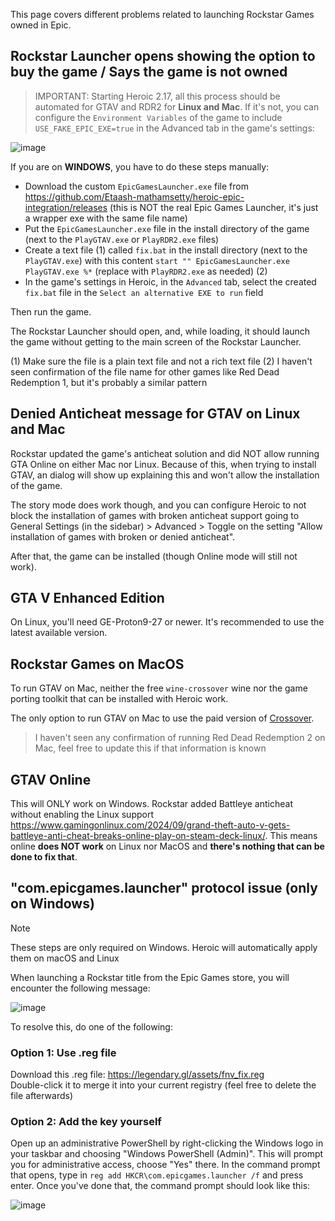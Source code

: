 This page covers different problems related to launching Rockstar Games owned in Epic.

## Rockstar Launcher opens showing the option to buy the game / Says the game is not owned

> IMPORTANT: Starting Heroic 2.17, all this process should be automated for GTAV and RDR2 for **Linux and Mac**. If it's not, you can configure the `Environment Variables` of the game to include `USE_FAKE_EPIC_EXE=true` in the Advanced tab in the game's settings:

![image](https://github.com/user-attachments/assets/5cad053a-8b97-4158-99af-215ce363da64)

If you are on **WINDOWS**, you have to do these steps manually:
- Download the custom `EpicGamesLauncher.exe` file from https://github.com/Etaash-mathamsetty/heroic-epic-integration/releases (this is NOT the real Epic Games Launcher, it's just a wrapper exe with the same file name)
- Put the `EpicGamesLauncher.exe` file in the install directory of the game (next to the `PlayGTAV.exe` or `PlayRDR2.exe` files)
- Create a text file (1) called `fix.bat` in the install directory (next to the `PlayGTAV.exe`) with this content `start "" EpicGamesLauncher.exe PlayGTAV.exe %*` (replace with `PlayRDR2.exe` as needed) (2)
- In the game's settings in Heroic, in the `Advanced` tab, select the created `fix.bat` file in the `Select an alternative EXE to run` field

Then run the game.

The Rockstar Launcher should open, and, while loading, it should launch the game without getting to the main screen of the Rockstar Launcher.

(1) Make sure the file is a plain text file and not a rich text file
(2) I haven't seen confirmation of the file name for other games like Red Dead Redemption 1, but it's probably a similar pattern

## Denied Anticheat message for GTAV on Linux and Mac

Rockstar updated the game's anticheat solution and did NOT allow running GTA Online on either Mac nor Linux. Because of this, when trying to install GTAV, an dialog will show up explaining this and won't allow the installation of the game.

The story mode does work though, and you can configure Heroic to not block the installation of games with broken anticheat support going to General Settings (in the sidebar) > Advanced > Toggle on the setting "Allow installation of games with broken or denied anticheat".

After that, the game can be installed (though Online mode will still not work).

## GTA V Enhanced Edition

On Linux, you'll need GE-Proton9-27 or newer. It's recommended to use the latest available version.

## Rockstar Games on MacOS

To run GTAV on Mac, neither the free `wine-crossover` wine nor the game porting toolkit that can be installed with Heroic work.

The only option to run GTAV on Mac to use the paid version of [Crossover](https://www.codeweavers.com).

> I haven't seen any confirmation of running Red Dead Redemption 2 on Mac, feel free to update this if that information is known

## GTAV Online

This will ONLY work on Windows. Rockstar added Battleye anticheat without enabling the Linux support https://www.gamingonlinux.com/2024/09/grand-theft-auto-v-gets-battleye-anti-cheat-breaks-online-play-on-steam-deck-linux/. This means online **does NOT work** on Linux nor MacOS and **there's nothing that can be done to fix that**.

## "com.epicgames.launcher" protocol issue (only on Windows)

> [!NOTE]  
> These steps are only required on Windows. Heroic will automatically apply them on macOS and Linux

When launching a Rockstar title from the Epic Games store, you will encounter the following message:

![image](https://github.com/user-attachments/assets/801c1508-2ab3-4ace-8695-676ff59555ba)

To resolve this, do one of the following:

### Option 1: Use .reg file

Download this .reg file: https://legendary.gl/assets/fnv_fix.reg  
Double-click it to merge it into your current registry (feel free to delete the file afterwards)

### Option 2: Add the key yourself

Open up an administrative PowerShell by right-clicking the Windows logo in your taskbar and choosing "Windows PowerShell (Admin)". This will prompt you for administrative access, choose "Yes" there.
In the command prompt that opens, type in `reg add HKCR\com.epicgames.launcher /f` and press enter. Once you've done that, the command prompt should look like this:

![image](https://github.com/user-attachments/assets/aca59f88-419d-46ce-b15b-0f40ee52adcf)